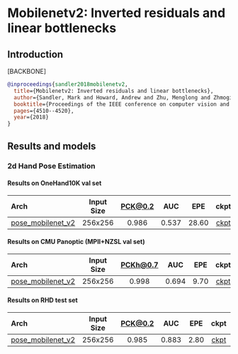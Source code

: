 # Mobilenetv2: Inverted residuals and linear bottlenecks

## Introduction

[BACKBONE]

```bibtex
@inproceedings{sandler2018mobilenetv2,
  title={Mobilenetv2: Inverted residuals and linear bottlenecks},
  author={Sandler, Mark and Howard, Andrew and Zhu, Menglong and Zhmoginov, Andrey and Chen, Liang-Chieh},
  booktitle={Proceedings of the IEEE conference on computer vision and pattern recognition},
  pages={4510--4520},
  year={2018}
}
```

## Results and models

### 2d Hand Pose Estimation

#### Results on OneHand10K val set

| Arch  | Input Size | PCK@0.2 |  AUC  |  EPE  | ckpt    | log     |
| :--- | :--------: | :------: | :------: | :------: |:------: |:------: |
| [pose_mobilenet_v2](/configs/hand/mobilenet_v2/onehand10k/mobilenetv2_onehand10k_256x256.py) | 256x256 | 0.986 | 0.537 | 28.60 | [ckpt](https://download.openmmlab.com/mmpose/hand/mobilenetv2/mobilenetv2_onehand10k_256x256-f3a3d90e_20210330.pth) | [log](https://download.openmmlab.com/mmpose/hand/mobilenetv2/mobilenetv2_onehand10k_256x256_20210330.log.json) |

#### Results on CMU Panoptic (MPII+NZSL val set)

| Arch  | Input Size | PCKh@0.7 |  AUC  |  EPE  | ckpt    | log     |
| :--- | :--------: | :------: | :------: | :------: |:------: |:------: |
| [pose_mobilenet_v2](/configs/hand/mobilenet_v2/panoptic/mobilenetv2_panoptic_256x256.py) | 256x256 | 0.998 | 0.694 | 9.70 | [ckpt](https://download.openmmlab.com/mmpose/hand/mobilenetv2/mobilenetv2_panoptic_256x256-b733d98c_20210330.pth) | [log](https://download.openmmlab.com/mmpose/hand/mobilenetv2/mobilenetv2_panoptic_256x256_20210330.log.json) |

#### Results on RHD test set

| Arch  | Input Size | PCK@0.2 |  AUC  |  EPE  | ckpt    | log     |
| :--- | :--------: | :------: | :------: | :------: |:------: |:------: |
| [pose_mobilenet_v2](/configs/hand/mobilenet_v2/rhd2d/mobilenetv2_rhd2d_256x256.py) | 256x256 | 0.985 | 0.883 | 2.80 | [ckpt](https://download.openmmlab.com/mmpose/hand/mobilenetv2/mobilenetv2_rhd2d_256x256-85fa02db_20210330.pth) | [log](https://download.openmmlab.com/mmpose/hand/mobilenetv2/mobilenetv2_rhd2d_256x256_20210330.log.json) |
